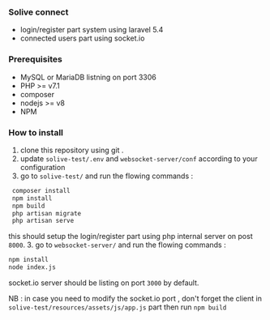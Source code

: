### Solive connect
 * login/register part system using laravel 5.4
 * connected users part using socket.io 
 
 ### Prerequisites
  
  * MySQL or MariaDB listning on port 3306
  * PHP >= v7.1  
  * composer 
  * nodejs >= v8
  * NPM 
 
### How to install
 
 1. clone this repository using git . 
 2. update `solive-test/.env` and `websocket-server/conf` according to your configuration
 2. go to `solive-test/` and run the flowing commands : 
  ```bash
   composer install
   npm install
   npm build
   php artisan migrate
   php artisan serve
   ```
   this should setup the login/register part using php internal server on post `8000`.
  3. go to `websocket-server/` and run the flowing commands : 
   ```bash
   npm install
   node index.js
   ```
   socket.io server should be listing on port `3000` by default.
   
   NB : in case you need to modify the socket.io port , don't forget the client in `solive-test/resources/assets/js/app.js` part then run `npm build`
     
  
